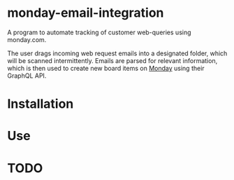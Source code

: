 # monday-email-integration

A program to automate tracking of customer web-queries using monday.com.

The user drags incoming web request emails into a designated folder, which
will be scanned intermittently. Emails are parsed for relevant information,
which is then used to create new board items on [Monday](monday.com) using
their GraphQL API.

# Installation

# Use

# TODO
